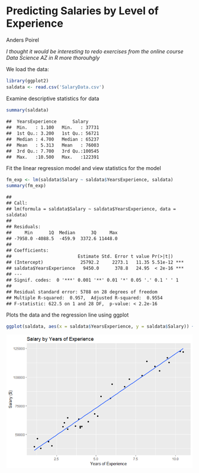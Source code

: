 Predicting Salaries by Level of Experience
================
Anders Poirel

*I thought it would be interesting to redo exercises from the online course Data Science AZ in R more thorouhgly*

We load the data:

``` r
library(ggplot2)
saldata <- read.csv('SalaryData.csv')
```

Examine descriptive statistics for data

``` r
summary(saldata)
```

    ##  YearsExperience      Salary      
    ##  Min.   : 1.100   Min.   : 37731  
    ##  1st Qu.: 3.200   1st Qu.: 56721  
    ##  Median : 4.700   Median : 65237  
    ##  Mean   : 5.313   Mean   : 76003  
    ##  3rd Qu.: 7.700   3rd Qu.:100545  
    ##  Max.   :10.500   Max.   :122391

Fit the linear regression model and view statistics for the model

``` r
fm_exp <- lm(saldata$Salary ~ saldata$YearsExperience, saldata)
summary(fm_exp)
```

    ## 
    ## Call:
    ## lm(formula = saldata$Salary ~ saldata$YearsExperience, data = saldata)
    ## 
    ## Residuals:
    ##     Min      1Q  Median      3Q     Max 
    ## -7958.0 -4088.5  -459.9  3372.6 11448.0 
    ## 
    ## Coefficients:
    ##                         Estimate Std. Error t value Pr(>|t|)    
    ## (Intercept)              25792.2     2273.1   11.35 5.51e-12 ***
    ## saldata$YearsExperience   9450.0      378.8   24.95  < 2e-16 ***
    ## ---
    ## Signif. codes:  0 '***' 0.001 '**' 0.01 '*' 0.05 '.' 0.1 ' ' 1
    ## 
    ## Residual standard error: 5788 on 28 degrees of freedom
    ## Multiple R-squared:  0.957,  Adjusted R-squared:  0.9554 
    ## F-statistic: 622.5 on 1 and 28 DF,  p-value: < 2.2e-16

Plots the data and the regression line using ggplot

``` r
ggplot(saldata, aes(x = saldata$YearsExperience, y = saldata$Salary)) + geom_point() + labs(title = "Salary by Years of Experience", x ="Years of Experience", y= "Salary ($)") + stat_smooth(method= "lm", se = FALSE) 
```

![](salary_slr_files/figure-markdown_github/unnamed-chunk-4-1.png)
